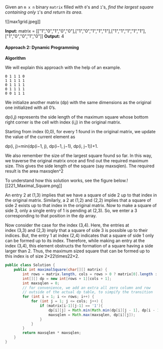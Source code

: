 Given an `m x n` binary `matrix` filled with `0`'s and `1`'s, _find the largest square containing only_ `1`'s _and return its area_.

![[max1grid.jpeg]]

**Input:** matrix = [["1","0","1","0","0"],["1","0","1","1","1"],["1","1","1","1","1"],["1","0","0","1","0"]]
**Output:** 4

#### Approach 2: Dynamic Programming

**Algorithm**

We will explain this approach with the help of an example.

```
0 1 1 1 0
1 1 1 1 1
0 1 1 1 1
0 1 1 1 1
0 0 1 1 1
```

We initialize another matrix (dp) with the same dimensions as the original one initialized with all 0’s.

dp(i,j) represents the side length of the maximum square whose bottom right corner is the cell with index (i,j) in the original matrix.

Starting from index (0,0), for every 1 found in the original matrix, we update the value of the current element as

dp(i, j)=min(dp(i−1, j), dp(i−1, j−1), dp(i, j−1))+1.

We also remember the size of the largest square found so far. In this way, we traverse the original matrix once and find out the required maximum size. This gives the side length of the square (say maxsqlen). The required result is the area maxsqlen^2

To understand how this solution works, see the figure below.![[221_Maximal_Square.png]]


An entry 2 at (1,3) implies that we have a square of side 2 up to that index in the original matrix. Similarly, a 2 at (1,2) and (2,2) implies that a square of side 2 exists up to that index in the original matrix. Now to make a square of side 3, only a single entry of 1 is pending at (2,3). So, we enter a 3 corresponding to that position in the dp array.

Now consider the case for the index (3,4). Here, the entries at index (3,3) and (2,3) imply that a square of side 3 is possible up to their indices. But, the entry 1 at index (2,4) indicates that a square of side 1 only can be formed up to its index. Therefore, while making an entry at the index (3,4), this element obstructs the formation of a square having a side larger than 2. Thus, the maximum sized square that can be formed up to this index is of size 2×22\times22×2.

```java
public class Solution {
    public int maximalSquare(char[][] matrix) {
        int rows = matrix.length, cols = rows > 0 ? matrix[0].length : 0;
        int[][] dp = new int[rows + 1][cols + 1];
        int maxsqlen = 0;
        // for convenience, we add an extra all zero column and row
        // outside of the actual dp table, to simpify the transition
        for (int i = 1; i <= rows; i++) {
            for (int j = 1; j <= cols; j++) {
                if (matrix[i-1][j-1] == '1'){
                    dp[i][j] = Math.min(Math.min(dp[i][j - 1], dp[i - 1][j]), dp[i - 1][j - 1]) + 1;
                    maxsqlen = Math.max(maxsqlen, dp[i][j]);
                }
            }
        }
        return maxsqlen * maxsqlen;
    }
}
```